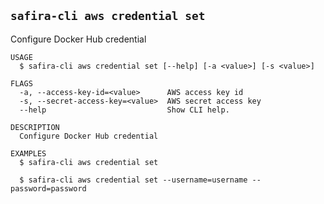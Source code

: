 <!-- order:8 -->
<!-- PLEASE! Don't edit this file, auto generated! -->

## `safira-cli aws credential set`

Configure Docker Hub credential

```
USAGE
  $ safira-cli aws credential set [--help] [-a <value>] [-s <value>]

FLAGS
  -a, --access-key-id=<value>      AWS access key id
  -s, --secret-access-key=<value>  AWS secret access key
  --help                           Show CLI help.

DESCRIPTION
  Configure Docker Hub credential

EXAMPLES
  $ safira-cli aws credential set

  $ safira-cli aws credential set --username=username --password=password
```
